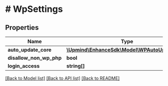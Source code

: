# # WpSettings

## Properties

Name | Type | Description | Notes
------------ | ------------- | ------------- | -------------
**auto_update_core** | [**\Upmind\EnhanceSdk\Model\WPAutoUpdateCore**](WPAutoUpdateCore.md) |  | [optional]
**disallow_non_wp_php** | **bool** |  |
**login_access** | **string[]** |  |

[[Back to Model list]](../../README.md#models) [[Back to API list]](../../README.md#endpoints) [[Back to README]](../../README.md)

